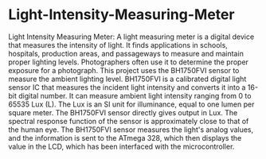 # Light-Intensity-Measuring-Meter
Light Intensity Measuring Meter: A light measuring meter is a digital device that measures the intensity of light. It finds applications in schools, hospitals, production areas, and passageways to measure and maintain proper lighting levels. Photographers often use it to determine the proper exposure for a photograph. This project uses the BH1750FVI sensor to measure the ambient lighting level. BH1750FVI is a calibrated digital light sensor IC that measures the incident light intensity and converts it into a 16-bit digital number. It can measure ambient light intensity ranging from 0 to 65535 Lux (L). The Lux is an SI unit for illuminance, equal to one lumen per square meter. The BH1750FVI sensor directly gives output in Lux. The spectral response function of the sensor is approximately close to that of the human eye. The BH1750FVI sensor measures the light's analog values, and the information is sent to the ATmega 328, which then displays the value in the LCD, which has been interfaced with the microcontroller.
